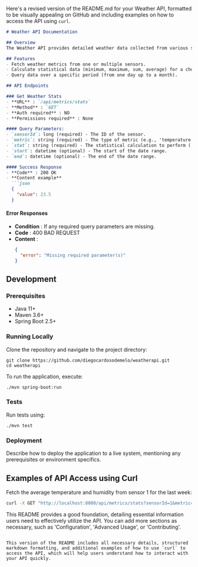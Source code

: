 Here's a revised version of the README.md for your Weather API, formatted to be visually appealing on GitHub and including examples on how to access the API using `curl`.

```markdown
# Weather API Documentation

## Overview
The Weather API provides detailed weather data collected from various sensors. This API is designed for developers needing real-time weather metrics such as temperature, humidity, and wind speed. The data can be queried for specific sensors and time ranges, making it versatile for applications in weather forecasting, research, and climate analysis.

## Features
- Fetch weather metrics from one or multiple sensors.
- Calculate statistical data (minimum, maximum, sum, average) for a chosen metric.
- Query data over a specific period (from one day up to a month).

## API Endpoints

### Get Weather Stats
- **URL** : `/api/metrics/stats`
- **Method** : `GET`
- **Auth required** : NO
- **Permissions required** : None

#### Query Parameters:
- `sensorId`: long (required) - The ID of the sensor.
- `metric`: string (required) - The type of metric (e.g., 'temperature', 'humidity').
- `stat`: string (required) - The statistical calculation to perform ('min', 'max', 'sum', 'average').
- `start`: datetime (optional) - The start of the date range.
- `end`: datetime (optional) - The end of the date range.

#### Success Response
- **Code** : 200 OK
- **Content example**
  ```json
  {
    "value": 23.5
  }
  ```

#### Error Responses
- **Condition** : If any required query parameters are missing.
- **Code** : 400 BAD REQUEST
- **Content** :
  ```json
  {
    "error": "Missing required parameter(s)"
  }
  ```

## Development

### Prerequisites
- Java 11+
- Maven 3.6+
- Spring Boot 2.5+

### Running Locally
Clone the repository and navigate to the project directory:
```
git clone https://github.com/diegocardosodemelo/weatherapi.git
cd weatherapi
```
To run the application, execute:
```
./mvn spring-boot:run
```

### Tests
Run tests using:
```
./mvn test
```

### Deployment
Describe how to deploy the application to a live system, mentioning any prerequisites or environment specifics.

## Examples of API Access using Curl

Fetch the average temperature and humidity from sensor 1 for the last week:
```bash
curl -X GET "http://localhost:8080/api/metrics/stats?sensorId=1&metric=temperature&stat=average&start=2024-05-22&end=2024-05-29"
```

This README provides a good foundation, detailing essential information users need to effectively utilize the API. You can add more sections as necessary, such as 'Configuration', 'Advanced Usage', or 'Contributing'.
```

This version of the README includes all necessary details, structured markdown formatting, and additional examples of how to use `curl` to access the API, which will help users understand how to interact with your API quickly.
